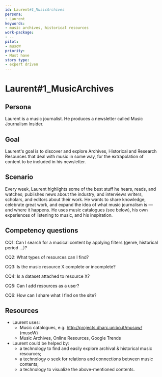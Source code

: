 ```yaml
---
id: Laurent#1_MusicArchives
persona: 
- Laurent
keywords: 
- music archives, historical resources
work-package:
- --
pilot:
- musoW
priority:
- Must have
story type:
- expert driven
---
```

# Laurent#1_MusicArchives

## Persona
Laurent is a music journalist. He produces a newsletter called Music Journalism Insider.

## Goal
Laurent's goal is to discover and explore Archives, Historical and Research Resources that deal with music in some way, for the extrapolation of content to be included in his newsletter.


## Scenario  
Every week, Laurent highlights some of the best stuff he hears, reads, and watches; publishes news about the industry; and interviews writers, scholars, and editors about their work. He wants to share knowledge, celebrate great work, and expand the idea of ​​what music journalism is — and where it happens. He uses music catalogues (see below), his own experiences of listening to music, and his inspiration. 


## Competency questions 

CQ1: Can I search for a musical content by applying filters (genre, historical period ...)?

CQ2: What types of resources can I find?

CQ3: Is the music resource X complete or incomplete?

CQ4: Is a dataset attached to resource X?

CQ5: Can I add resources as a user?

CQ6: How can I share what I find on the site?


## Resources
- Laurent uses:
  - Music catalogues, e.g. http://projects.dharc.unibo.it/musow/ (musoW)
  - Music Archives, Online Resources, Google Trends
- Laurent could be helped by:
  - a technology to find and easily explore archival & historical music resources;
  - a technology o seek for relations and connections between music contents;
  - a technology to visualize the above-mentioned contents.
